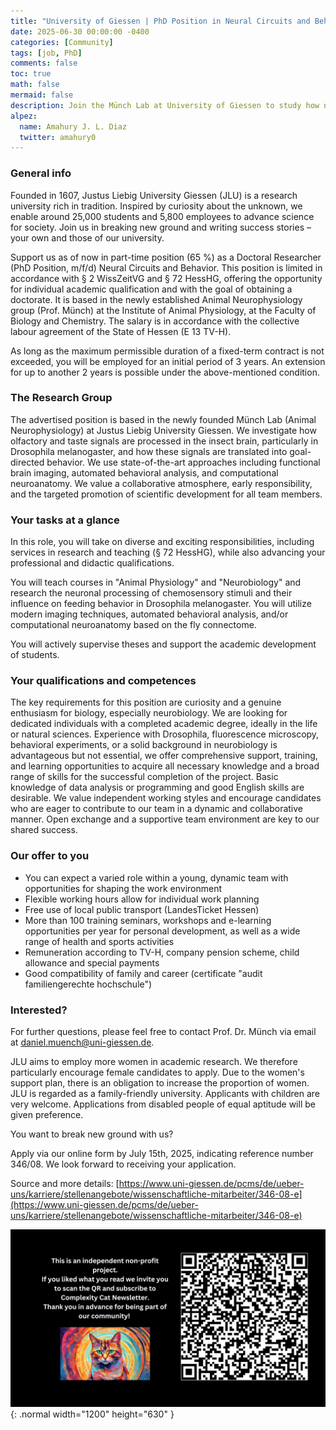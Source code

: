 ```yaml
---
title: "University of Giessen | PhD Position in Neural Circuits and Behavior"
date: 2025-06-30 00:00:00 -0400
categories: [Community]
tags: [job, PhD]
comments: false
toc: true
math: false
mermaid: false
description: Join the Münch Lab at University of Giessen to study how neural circuits turn sensory input into behavior. We use Drosophila, combining imaging, neurogenetics, and behavior!
alpez:
  name: Amahury J. L. Diaz
  twitter: amahury0
---
```

### General info
Founded in 1607, Justus Liebig University Giessen (JLU) is a research university rich in tradition. Inspired by curiosity about the unknown, we enable around 25,000 students and 5,800 employees to advance science for society. Join us in breaking new ground and writing success stories –your own and those of our university.

Support us as of now in part-time position (65 %) as a Doctoral Researcher (PhD Position, m/f/d) Neural Circuits and Behavior. This position is limited in accordance with § 2 WissZeitVG and § 72 HessHG, offering the opportunity for individual academic qualification and with the goal of obtaining a doctorate. It is based in the newly established Animal Neurophysiology group (Prof. Münch) at the Institute of Animal Physiology, at the Faculty of Biology and Chemistry. The salary is in accordance with the collective labour agreement of the State of Hessen (E 13 TV-H).

As long as the maximum permissible duration of a fixed-term contract is not exceeded, you will be employed for an initial period of 3 years. An extension for up to another 2 years is possible under the above-mentioned condition.

### The Research Group
The advertised position is based in the newly founded Münch Lab (Animal Neurophysiology) at Justus Liebig University Giessen. We investigate how olfactory and taste signals are processed in the insect brain, particularly in Drosophila melanogaster, and how these signals are translated into goal-directed behavior. We use state-of-the-art approaches including functional brain imaging, automated behavioral analysis, and computational neuroanatomy. We value a collaborative atmosphere, early responsibility, and the targeted promotion of scientific development for all team members.

### Your tasks at a glance
In this role, you will take on diverse and exciting responsibilities, including services in research and teaching (§ 72 HessHG), while also advancing your professional and didactic qualifications.

You will teach courses in "Animal Physiology" and "Neurobiology" and research the neuronal processing of chemosensory stimuli and their influence on feeding behavior in Drosophila melanogaster. You will utilize modern imaging techniques, automated behavioral analysis, and/or computational neuroanatomy based on the fly connectome.

You will actively supervise theses and support the academic development of students.

### Your qualifications and competences
The key requirements for this position are curiosity and a genuine enthusiasm for biology, especially neurobiology. We are looking for dedicated individuals with a completed academic degree, ideally in the life or natural sciences. Experience with Drosophila, fluorescence microscopy, behavioral experiments, or a solid background in neurobiology is advantageous but not essential, we offer comprehensive support, training, and learning opportunities to acquire all necessary knowledge and a broad range of skills for the successful completion of the project. Basic knowledge of data analysis or programming and good English skills are desirable. We value independent working styles and encourage candidates who are eager to contribute to our team in a dynamic and collaborative manner. Open exchange and a supportive team environment are key to our shared success.

### Our offer to you
- You can expect a varied role within a young, dynamic team with opportunities for shaping the work environment
- Flexible working hours allow for individual work planning
- Free use of local public transport (LandesTicket Hessen)
- More than 100 training seminars, workshops and e-learning opportunities per year for personal development, as well as a wide range of health and sports activities
- Remuneration according to TV-H, company pension scheme, child allowance and special payments
- Good compatibility of family and career (certificate "audit familiengerechte hochschule")

### Interested?
For further questions, please feel free to contact Prof. Dr. Münch via email at daniel.muench@uni-giessen.de.

JLU aims to employ more women in academic research. We therefore particularly encourage female candidates to apply. Due to the women's support plan, there is an obligation to increase the proportion of women. JLU is regarded as a family-friendly university. Applicants with children are very welcome. Applications from disabled people of equal aptitude will be given preference.

You want to break new ground with us?

Apply via our online form by July 15th, 2025, indicating reference number 346/08. We look forward to receiving your application.

Source and more details: [https://www.uni-giessen.de/pcms/de/ueber-uns/karriere/stellenangebote/wissenschaftliche-mitarbeiter/346-08-e](https://www.uni-giessen.de/pcms/de/ueber-uns/karriere/stellenangebote/wissenschaftliche-mitarbeiter/346-08-e)

![Desktop View](/assets/img/fix/complexity-cat-newsletter.png){: .normal width="1200" height="630" }
